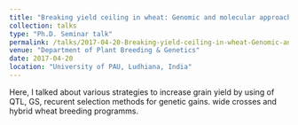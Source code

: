 ```yaml
---
title: "Breaking yield ceiling in wheat: Genomic and molecular approaches"
collection: talks
type: "Ph.D. Seminar talk"
permalink: /talks/2017-04-20-Breaking-yield-ceiling-in-wheat-Genomic-and-molecular-approaches
venue: "Department of Plant Breeding & Genetics"
date: 2017-04-20
location: "University of PAU, Ludhiana, India"
---
```


Here, I talked about various strategies to increase grain yield by using of QTL, GS, recurent selection methods for genetic gains. wide crosses and hybrid wheat breeding programms.
